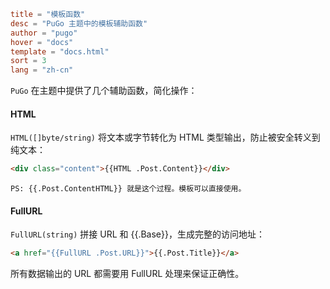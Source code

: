 ```toml
title = "模板函数"
desc = "PuGo 主题中的模板辅助函数"
author = "pugo"
hover = "docs"
template = "docs.html"
sort = 3
lang = "zh-cn"
```

`PuGo` 在主题中提供了几个辅助函数，简化操作：

#### HTML

`HTML([]byte/string)` 将文本或字节转化为 HTML 类型输出，防止被安全转义到纯文本：

```html
<div class="content">{{HTML .Post.Content}}</div>
```

    PS: {{.Post.ContentHTML}} 就是这个过程。模板可以直接使用。

#### FullURL

`FullURL(string)` 拼接 URL 和 {{.Base}}，生成完整的访问地址：

```html
<a href="{{FullURL .Post.URL}}">{{.Post.Title}}</a>
```

所有数据输出的 URL 都需要用 FullURL 处理来保证正确性。